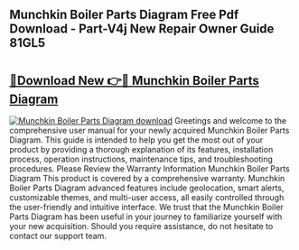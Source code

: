 ## Munchkin Boiler Parts Diagram Free Pdf Download - Part-V4j New Repair Owner Guide 81GL5

# <h2><a href="http://dfmjwba.blite.top/?on=Munchkin+Boiler+Parts+Diagram">🔗Download New 👉🔴 Munchkin Boiler Parts Diagram</a></h2>

[![Munchkin Boiler Parts Diagram download](https://i.imgur.com/lujVjoI.png)](http://dfmjwba.blite.top/?on=Munchkin+Boiler+Parts+Diagram)
Greetings and welcome to the comprehensive user manual for your newly acquired Munchkin Boiler Parts Diagram. This guide is intended to help you get the most out of your product by providing a thorough explanation of its features, installation process, operation instructions, maintenance tips, and troubleshooting procedures. Please Review the Warranty Information Munchkin Boiler Parts Diagram This product is covered by a comprehensive warranty. Munchkin Boiler Parts Diagram advanced features include geolocation, smart alerts, customizable themes, and multi-user access, all easily controlled through the user-friendly and intuitive interface. We trust that the Munchkin Boiler Parts Diagram has been useful in your journey to familiarize yourself with your new acquisition. Should you require assistance, do not hesitate to contact our support team.
